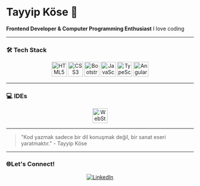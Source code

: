 # Tayyip Köse 👋

**Frontend Developer & Computer Programming Enthusiast**
<span>I love coding </span>

---

### 🛠️ Tech Stack

<div align="center">
  <img src="https://cdn.jsdelivr.net/gh/devicons/devicon/icons/html5/html5-original-wordmark.svg" alt="HTML5" width="40" height="40"/>
  <img src="https://cdn.jsdelivr.net/gh/devicons/devicon/icons/css3/css3-original-wordmark.svg" alt="CSS3" width="40" height="40"/>
  <img src="https://cdn.jsdelivr.net/gh/devicons/devicon/icons/bootstrap/bootstrap-original-wordmark.svg" alt="Bootstrap" width="40" height="40"/>
  <img src="https://cdn.jsdelivr.net/gh/devicons/devicon/icons/javascript/javascript-original.svg" alt="JavaScript" width="40" height="40"/>
  <img src="https://cdn.jsdelivr.net/gh/devicons/devicon/icons/typescript/typescript-original.svg" alt="TypeScript" width="40" height="40"/>
  <img src="https://cdn.jsdelivr.net/gh/devicons/devicon/icons/angularjs/angularjs-original.svg" alt="Angular" width="40" height="40"/>
</div>

---

### 💻 IDEs

<div align="center">
  <img src="https://cdn.jsdelivr.net/gh/devicons/devicon/icons/webstorm/webstorm-original.svg" alt="WebStorm" width="40" height="40"/>
</div>

---

> "Kod yazmak sadece bir dil konuşmak değil, bir sanat eseri yaratmaktır." - Tayyip Köse

---

### 🌐Let's Connect!

<div align="center">
  <a href="https://tr.linkedin.com/in/tayyip-k%C3%B6se-4b5593284" target="_blank">
    <img src="https://img.icons8.com/color/48/000000/linkedin.png" alt="LinkedIn"/>
  </a>
  <!-- Diğer sosyal medya bağlantıları buraya eklenebilir -->
</div>
